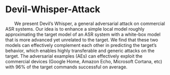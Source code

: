 # Devil-Whisper-Attack

&emsp;&emsp;We present Devil’s Whisper, a general adversarial attack on commercial ASR systems. Our idea is to enhance a simple local model roughly approximating the target model of an ASR system with a white-box model that is more advanced yet unrelated to the target. We find that these two models can effectively complement each other in predicting the target’s behavior, which enables highly transferable and generic attacks on the target. The adversarial examples (AEs) can effectively exploit the commercial devices (Google Home, Amazon Echo, Microsoft Cortana, etc) with 96% of the target commands successful on average.
